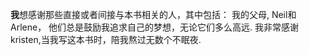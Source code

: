 
**我**想感谢那些直接或者间接与本书相关的人，其中包括：
  我的父母, Neil和Arlene， 他们总是鼓励我追求自己的梦想，无论它们多么高远.
  我非常感谢kristen,当我写这本书时，陪我熬过无数个不眠夜.
  